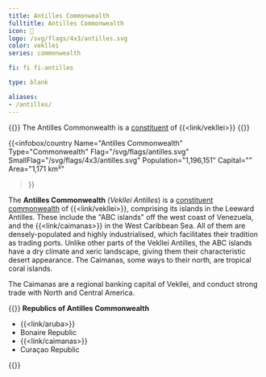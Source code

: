 ```yaml
---
title: Antilles Commonwealth
fulltitle: Antilles Commonwealth
icon: 🌹
logo: /svg/flags/4x3/antilles.svg
color: vekllei
series: commonwealth

fi: fi fi-antilles

type: blank

aliases:
- /antilles/
---
```

{{<note series>}}
 The Antilles Commonwealth is a [constituent](/constituents/) of {{<link/vekllei>}}
{{</note>}}

{{<infobox/country
   Name="Antilles Commonwealth"
   Type="Commonwealth"
   Flag="/svg/flags/antilles.svg"
   SmallFlag="/svg/flags/4x3/antilles.svg"
   Population="1,196,151"
   Capital=""
   Area="1,171 km²"
 >}}

The <span class="fi fi-antilles"></span> **Antilles Commonwealth** (*Vekllei Antilles*) is a [constituent commonwealth](/constituents/) of {{<link/vekllei>}}, comprising its islands in the Leeward Antilles. These include the "ABC islands" off the west coast of Venezuela, and the {{<link/caimanas>}} in the West Caribbean Sea. All of them are densely-populated and highly industrialised, which facilitates their tradition as trading ports. Unlike other parts of the Vekllei Antilles, the ABC islands have a dry climate and xeric landscape, giving them their characteristic desert appearance. The Caimanas, some ways to their north, are tropical coral islands.

The Caimanas are a regional banking capital of Vekllei, and conduct strong trade with North and Central America.

{{<note panel>}}
**Republics of Antilles Commonwealth**

* {{<link/aruba>}}
* Bonaire Republic
* {{<link/caimanas>}}
* Curaçao Republic

{{</note>}}
